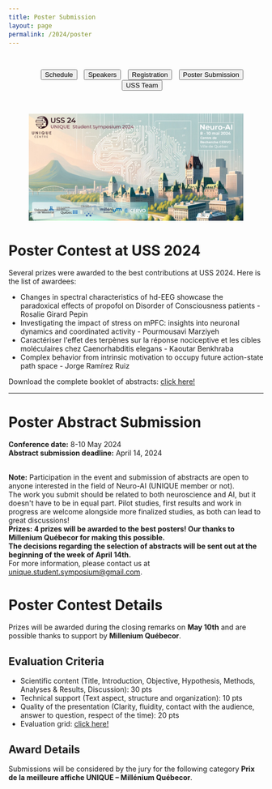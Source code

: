 ```yaml
---
title: Poster Submission
layout: page
permalink: /2024/poster
---
```


<style>
.inlinelist ul {
  display: inline;
  list-style: none;
}

.inlinelist li {
  display: inline;
  padding: 3px 5px 3px 5px
}

@media only screen and (max-width: 665px) {
  .inlinelist ul {
    display: block;
    list-style: none;
  }

  .inlinelist li {
    display: block;
    padding: none;
  }
}
</style>
<br>
<center>
<ul class="inlinelist"><li class="inlinelist"><a href="/2024/schedule.html"><button class="button is-primary">Schedule</button></a></li>  <li class="inlinelist"><a href="/2024/speakers.html"><button class="button is-primary">Speakers</button></a></li>  <li class="inlinelist"><a href="https://www.eventbrite.ca/e/unique-student-symposium-2024-tickets-865573121507"><button class="button is-primary">Registration</button></a></li>  <li class="inlinelist"><a href="/2024/poster.html"><button class="button is-primary">Poster Submission</button></a></li> <li class="inlinelist"><a href="/2024/team.html"><button class="button is-primary">USS Team</button></a></li></ul>
</center>
<br>

<section class="hero is-primary">
  <div class="hero-body">
    <figure class="image is-5by2">
      <img src="/assets/img/USS2024/banner.png" alt="USS 2024">
    </figure>
  </div>
</section>

# Poster Contest at USS 2024

Several prizes were awarded to the best contributions at USS 2024. Here is the list of awardees:<br>
* Changes in spectral characteristics of hd-EEG showcase the paradoxical effects of propofol on Disorder of Consciousness patients - Rosalie Girard Pepin
* Investigating the impact of stress on mPFC: insights into neuronal dynamics and coordinated activity - Pourmousavi Marziyeh 
* Caractériser l'effet des terpènes sur la réponse nociceptive et les cibles moléculaires chez Caenorhabditis elegans - Kaoutar Benkhraba
* Complex behavior from intrinsic motivation to occupy future action-state path space - Jorge Ramírez Ruiz

Download the complete booklet of abstracts: <a href="https://drive.google.com/file/d/1kREKYbRzEaVV2g4Xx9i8li7reAvfdpXR/view?usp=drive_link">click here!</a><br>

---

# Poster Abstract Submission

**Conference date:** 8-10 May 2024 <br>
**Abstract submission deadline:** April 14, 2024 <br><br>

**Note:** Participation in the event and submission of abstracts are open to anyone interested in the field of Neuro-AI (UNIQUE member or not).
<br>
The work you submit should be related to both neuroscience and AI, but it doesn't have to be in equal part. Pilot studies, first results and work in progress are welcome alongside more finalized studies, as both can lead to great discussions!
<br>
**Prizes: 4 prizes will be awarded to the best posters! Our thanks to Millenium Québecor for making this possible.**
<br>
**The decisions regarding the selection of abstracts will be sent out at the beginning of the week of April 14th.**
<br>
For more information, please contact us at unique.student.symposium@gmail.com.
<br>

# Poster Contest Details

Prizes will be awarded during the closing remarks on **May 10th** and are possible thanks to support by **Millenium Québecor**. 

## Evaluation Criteria

* Scientific content (Title, Introduction, Objective, Hypothesis, Methods, Analyses & Results, Discussion): 30 pts
* Technical support (Text aspect, structure and organization): 10 pts
* Quality of the presentation (Clarity, fluidity, contact with the audience, answer to question, respect of the time): 20 pts
* Evaluation grid: <a href="https://drive.google.com/file/d/1m0tiGXpvl9x3c9TrViU_gjK7GEZnqPT8/view?usp=drive_link">click here!</a>

## Award Details

Submissions will be considered by the jury for the following category **Prix de la meilleure affiche UNIQUE – Millénium Québecor**.
